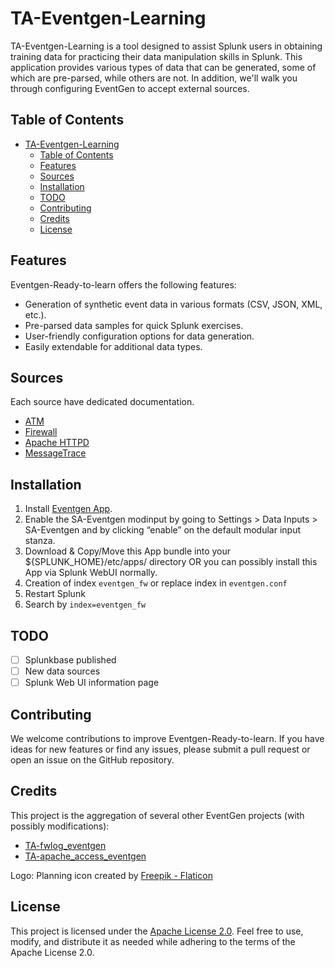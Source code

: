 # TA-Eventgen-Learning

TA-Eventgen-Learning is a tool designed to assist Splunk users in obtaining training data for practicing their data manipulation skills in Splunk. This application provides various types of data that can be generated, some of which are pre-parsed, while others are not. In addition, we'll walk you through configuring EventGen to accept external sources.

## Table of Contents
- [TA-Eventgen-Learning](#ta-eventgen-learning)
  - [Table of Contents](#table-of-contents)
  - [Features](#features)
  - [Sources](#sources)
  - [Installation](#installation)
  - [TODO](#todo)
  - [Contributing](#contributing)
  - [Credits](#credits)
  - [License](#license)

## Features

Eventgen-Ready-to-learn offers the following features:
- Generation of synthetic event data in various formats (CSV, JSON, XML, etc.).
- Pre-parsed data samples for quick Splunk exercises.
- User-friendly configuration options for data generation.
- Easily extendable for additional data types.

## Sources

Each source have dedicated documentation.

- [ATM](./doc/atm.md)
- [Firewall](./doc/firewall.md)
- [Apache HTTPD](./doc/httpd.md)
- [MessageTrace](./doc/messagetrace.md)

## Installation

1. Install [Eventgen App](https://splunkbase.splunk.com/app/1924).
2. Enable the SA-Eventgen modinput by going to Settings > Data Inputs > SA-Eventgen and by clicking “enable” on the default modular input stanza.
3. Download & Copy/Move this App bundle into your ${SPLUNK_HOME}/etc/apps/ directory OR you can possibly install this App via Splunk WebUI normally.
4. Creation of index `eventgen_fw` or replace index in `eventgen.conf`
5. Restart Splunk
6. Search by `index=eventgen_fw`

## TODO

- [ ] Splunkbase published
- [ ] New data sources
- [ ] Splunk Web UI information page

## Contributing

We welcome contributions to improve Eventgen-Ready-to-learn. If you have ideas for new features or find any issues, please submit a pull request or open an issue on the GitHub repository.

## Credits

This project is the aggregation of several other EventGen projects (with possibly modifications):

 - [TA-fwlog_eventgen](https://splunkbase.splunk.com/app/6711)
 - [TA-apache_access_eventgen](https://splunkbase.splunk.com/app/6712)

Logo: Planning icon created by [Freepik - Flaticon](https://www.flaticon.com/free-icons/process")

## License

This project is licensed under the [Apache License 2.0](LICENSE). Feel free to use, modify, and distribute it as needed while adhering to the terms of the Apache License 2.0.